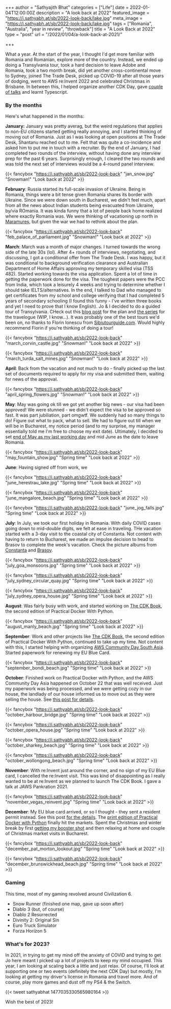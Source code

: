 +++
author = "Sathyajith Bhat"
categories = ["Life"]
date = 2022-01-04T12:00:00Z
description = "A look back at 2022"
featured_image = "https://i.sathyabh.at/sb/2022-look-back/lake.jpg"
meta_image = "https://i.sathyabh.at/sb/2022-look-back/lake.jpg"
tags = ["Romania", "Australia", "year in review", "throwback"]
title = "A Look Back at 2022"
type = "post"
url = "/2022/01/04/a-look-back-at-2021/"

+++

What a year. At the start of the year, I thought I'd get more familiar with Romania and Romanian, explore more of the country. Instead, we ended up doing a Transylvania tour, took a hard decision to leave Adobe and Romania, took a two month break, did yet another cross-continental move to Sydney, joined The Trade Desk, picked up COVID-19 after all those years of dodging, went to AWS re:Invent 2022 and celebrated Christmas in Brisbane. In between this, I helped organize another CDK Day, gave [couple of talks](https://sathyasays.com/talks/) and learnt Typescript.

### By the months

Here's what happened in the months:

**January:** January was pretty averag, but the weird regulations that applies to non-EU citizens started getting really annoying, and I started thinking of moving out of Romania. Just as I was looking at open positions at The Trade Desk, Shantanu reached out to me. Felt that was quite a co-incidence and asked him to put me in touch with a recruiter. By the end of January, I had completed two rounds of the interview, without having done any interview prep for the past 6 years. Surprisingly enough, I cleared the two rounds and was told the next set of interviews would be a 4-round panel interview.

{{< fancybox "https://i.sathyabh.at/sb/2022-look-back" "jan_snow.jpg" "Snowman!" "Look back at 2022" >}}

**February**: Russia started its full-scale invasion of Ukraine. Being in Romania, things were a bit tense given Romania shares its border with Ukraine. Since we were down south in Bucharest, we didn't feel much, apart from all the news about Indian students being evacuated from Ukraine, by/via ROmania. It was kinda funny that a lot of people back home realized where exactly Romania was. We were thinking of vacationing up north in [Maramureș](https://romaniatourism.com/maramures.html), but given the war we had to rethink about the plan. 

{{< fancybox "https://i.sathyabh.at/sb/2022-look-back" "feb_palace_of_parliament.jpg" "Snowman!" "Look back at 2022" >}}

**March**: March was a month of major changes. I turned towards the wrong side of the late 30s (lol).  After 4+ rounds of interviews, negotiating, and discussing, I got a conditional offer from The Trade Desk. I was happy, but it was conditional to background verification clearance and Australian Department of Home Affairs approving my temporary skilled visa (TSS 482). Started working towards the visa application. Spent a lot of time in getting the paperwork done for the visa. The toughest papers were the PCC from India, which took a leisurely 4 weeks and trying to determine whether I should take IELTS/alternatives. In the end, I talked to Dad who managed to get certificates from my school and college verifying that I had completed 5 years of secondary schooling (I found this funny - I've written three books and yet I need to prove that I know English). Jo & I decided to do a guided tour of Transylvania. CHeck out this [blog post](https://sathyabh.at/2022/03/19/exploring-romania-transylvania/) for the plan and [the series](https://sathyabh.at/2022/03/19/exploring-romania-transylvania/) for the travelogue (WIP, I know...). It was probably one of the best tours we'd been on, no thanks to Florin Ionescu from [Sibiutourguide.com](https://sibiutourguide.com/). Would highly recommend Florin if you're thinking of doing a tour!

{{< fancybox "https://i.sathyabh.at/sb/2022-look-back" "march_corvin_castle.jpg" "Snowman!" "Look back at 2022" >}}

{{< fancybox "https://i.sathyabh.at/sb/2022-look-back" "march_turda_salt_mines.jpg" "Snowman!" "Look back at 2022" >}}

**April**: Back from the vacation and not much to do - finally picked up the last set of documents required to apply for my visa and submitted them, waiting for news of the approval.

{{< fancybox "https://i.sathyabh.at/sb/2022-look-back" "april_spring_flowers.jpg" "Snowman!" "Look back at 2022" >}}

**May**: May was going ok till we got yet another big news - our visa had been approved! We were stunned - we didn't expect the visa to be approved so fast. It was part jubiliation, part omgwtf. We suddenly had so many things to do! Figure out what to pack, what to sell. We had to figure out till when we will be in Bucharest, my notice period (and to my surprise, my manager essentially told me I'm free to choose my exit date). Ultimately, I decided to set [end of May as my last working day](https://sathyabh.at/2022/06/22/thank-you-adobe/) and mid June as the date to leave Romania.

{{< fancybox "https://i.sathyabh.at/sb/2022-look-back" "may_fountain_show.jpg" "Spring time" "Look back at 2022" >}}


**June**: Having signed off from work, we 

{{< fancybox "https://i.sathyabh.at/sb/2022-look-back" "june_herestrau_lake.jpg" "Spring time" "Look back at 2022" >}}

{{< fancybox "https://i.sathyabh.at/sb/2022-look-back" "june_mangalore_beach.jpg" "Spring time" "Look back at 2022" >}}

{{< fancybox "https://i.sathyabh.at/sb/2022-look-back" "june_jog_falls.jpg" "Spring time" "Look back at 2022" >}}


**July**: In July, we took our first holiday in Romania. With daily COVID cases going down to mid-double digits, we felt at ease in traveling. THe vacation started with a 3-day visit to the coastal city of Constanta. Not content with having to return to Bucharest, we made an impulse decision to head to Brasov to complete the week's vacation. Check the picture albums from [Constanta](https://pics.sathyabh.at/constanta-2021) and [Brasov](https://pics.sathyabh.at/brasov-2021).

{{< fancybox "https://i.sathyabh.at/sb/2022-look-back" "july_goa_monsoons.jpg" "Spring time" "Look back at 2022" >}}

{{< fancybox "https://i.sathyabh.at/sb/2022-look-back" "july_sydney_circular_quay.jpg" "Spring time" "Look back at 2022" >}}

{{< fancybox "https://i.sathyabh.at/sb/2022-look-back" "july_sydney_opera_house.jpg" "Spring time" "Look back at 2022" >}}


**August**: Was fairly busy with work, and started working on [The CDK Book](https://www.thecdkbook.com/), the second edition of Practical Docker With Python.

{{< fancybox "https://i.sathyabh.at/sb/2022-look-back" "august_manly_beach.jpg" "Spring time" "Look back at 2022" >}}


**September**: Work and other projects like [The CDK Book](https://www.thecdkbook.com/), the second edition of Practical Docker With Python, continued to take up my time. Not content with this, I started helping with organizing [AWS Community Day South Asia](https://communityday.awsug.asia/). Started paperwork for renewing my EU Blue Card.

{{< fancybox "https://i.sathyabh.at/sb/2022-look-back" "september_bondi_beach.jpg" "Spring time" "Look back at 2022" >}}


**October**: Finished work on Practical Docker with Python, and the AWS Community Day Asia happened on October 22 that was well received. Just my paperwork was being processed, and we were getting cozy in our house, the landlady of our house informed us to move out as they were selling the house. See [this post for details](/2021/11/11/moving-house/).

{{< fancybox "https://i.sathyabh.at/sb/2022-look-back" "october_harbour_bridge.jpg" "Spring time" "Look back at 2022" >}}

{{< fancybox "https://i.sathyabh.at/sb/2022-look-back" "october_opera_house.jpg" "Spring time" "Look back at 2022" >}}

{{< fancybox "https://i.sathyabh.at/sb/2022-look-back" "october_sharkey_beach.jpg" "Spring time" "Look back at 2022" >}}

{{< fancybox "https://i.sathyabh.at/sb/2022-look-back" "october_wollongong_beach.jpg" "Spring time" "Look back at 2022" >}}

**November**: With re:Invent just around the corner, and no sign of my EU Blue card, I cancelled the re:Invent visit. This was kind of disappointing as I really wanted to be at re:Invent as we planned to launch The CDK Book. I gave a talk at JAWS Pankration 2021.

{{< fancybox "https://i.sathyabh.at/sb/2022-look-back" "november_vegas_reinvent.jpg" "Spring time" "Look back at 2022" >}}

**December**: My EU blue card arrived, or so I thought - they sent a resident permit instead. See this post [for the details](https://sathyabh.at/2021/12/25/blue-card-blues/). The [print edition of Practical Docker with Python](https://sathyasays.com/2021/12/20/practical-docker-with-python-second-edition/) finally hit the markets. Spent the Christmas and winter break by first [getting my booster shot](https://sathyabh.at/2022/01/03/covid-booster/) and then relaxing at home and couple of Christmas market visits in Bucharest.

{{< fancybox "https://i.sathyabh.at/sb/2022-look-back" "december_pat_morton_lookout.jpg" "Spring time" "Look back at 2022" >}}

{{< fancybox "https://i.sathyabh.at/sb/2022-look-back" "december_brunswickhead_beach.jpg" "Spring time" "Look back at 2022" >}}


### Gaming

This time, most of my gaming revolved around Civilization 6. 

* Snow Runner (finished one map, gave up soon after)
* Diablo 3 (but, of course)
* Diablo 2 Resurrected 
* Divinity 2: Original Sin
* Euro Truck Simulator
* Forza Horizon 5

### What's for 2023?

In 2021, in trying to get my mind off the anxiety of COVID and trying to get Jo here meant I picked up a lot of projects to keep my mind occupied. This year, I am looking at scaling back a little and just relax. Of course, I'll look at supporting one or two events (definitely the next CDK Day) but mostly, I'm looking at getting my driver's license in Romania and travel more. And of course, play more games and dust off my PS4 & the Switch.

{{< tweet sathyabhat 1477035330565980164 >}}

Wish the best of 2023!